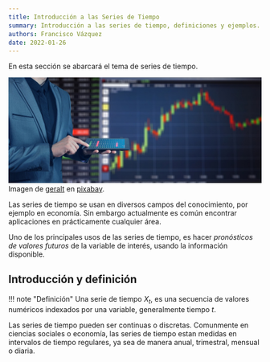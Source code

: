 ```yaml
---
title: Introducción a las Series de Tiempo
summary: Introducción a las series de tiempo, definiciones y ejemplos.
authors: Francisco Vázquez
date: 2022-01-26
---
```



En esta sección se abarcará el tema de series de tiempo.

![Representación de una serie en los negocios](img/stock.jpg)
Imagen de [geralt](https://pixabay.com/es/users/geralt-9301/) en [pixabay](https://pixabay.com/).

Las series de tiempo se usan en diversos campos del conocimiento, por ejemplo en economía. Sin embargo actualmente es común encontrar aplicaciones en prácticamente cualquier área.

Uno de los principales usos de las series de tiempo, es hacer *pronósticos de valores futuros* de la variable de interés, usando la información disponible.

## Introducción y definición

!!! note "Definición"
    Una serie de tiempo $X_t$, es una secuencia de valores numéricos indexados por una variable, generalmente tiempo $t$.

Las series de tiempo pueden ser continuas o discretas. Comunmente en ciencias sociales o economía, las series de tiempo estan medidas en intervalos de tiempo regulares, ya sea de manera anual, trimestral, mensual o diaria.
